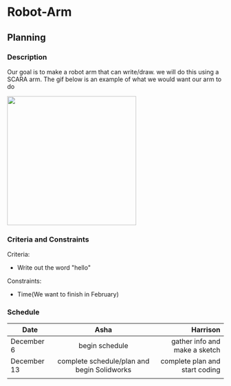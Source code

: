 # Robot-Arm
## Planning
### Description
Our goal is to make a robot arm that can write/draw. we will do this using a SCARA arm. The gif below is an example of what we would want our arm to do

<img src="https://upload.wikimedia.org/wikipedia/commons/5/5b/SCARA_right.gif" width="300" height="300" />

### Criteria and Constraints
Criteria: 
- Write out the word "hello"

Constraints:
- Time(We want to finish in February)

### Schedule
| Date          | Asha          | Harrison      |
| ------------- |:-------------:| -------------:|
| December 6    | begin schedule | gather info and make a sketch     |
| December 13   | complete schedule/plan and begin Solidworks  |complete plan and start coding  |
|  |    |           |

